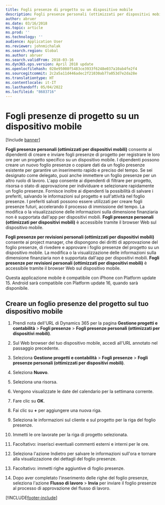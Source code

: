 ```yaml
---
title: Fogli presenze di progetto su un dispositivo mobile
description: Fogli presenze personali (ottimizzati per dispositivi mobili) consente ai dipendenti di creare e inviare fogli presenze di progetto per registrare le loro ore per un progetto specifico su un dispositivo mobile.
author: abruer
ms.date: 03/16/2018
ms.topic: article
ms.prod: ''
ms.technology: ''
audience: Application User
ms.reviewer: johnmichalak
ms.search.region: Global
ms.author: abruer
ms.search.validFrom: 2018-03-16
ms.dyn365.ops.version: April 2018 update
ms.openlocfilehash: 028e95008f5483ce3933f6248e037a10ab4fe2f4
ms.sourcegitcommit: 2c2a5a11d446adec2f21030ab77a053d7e2da28e
ms.translationtype: HT
ms.contentlocale: it-IT
ms.lasthandoff: 05/04/2022
ms.locfileid: "8683716"
---
```

# <a name="project-timesheets-on-a-mobile-device"></a>Fogli presenze di progetto su un dispositivo mobile

[!include [banner](../includes/banner.md)]

**Fogli presenze personali (ottimizzati per dispositivi mobili)** consente ai dipendenti di creare e inviare fogli presenze di progetto per registrare le loro ore per un progetto specifico su un dispositivo mobile. I dipendenti possono creare un nuovo foglio presenze o copiare dati da un foglio presenze esistente per garantire un inserimento rapido e preciso del tempo. Se sei designato come delegato, puoi anche immettere un foglio presenze per un altro ruolo di lavoro. L'app consente ai dipendenti di filtrare per progetto, risorsa o stato di approvazione per individuare e selezionare rapidamente un foglio presenze. Fornisce inoltre ai dipendenti la possibilità di salvare i preferiti, salvando le informazioni sul progetto e sull'attività nel foglio presenze. I preferiti salvati possono essere utilizzati per creare fogli presenze futuri, accelerando il processo di immissione del tempo. La modifica o la visualizzazione delle informazioni sulla dimensione finanziaria non è supportata dall'app per dispositivi mobili. **Fogli presenze personali (ottimizzati per dispositivi mobili)** è accessibile tramite il browser Web sul dispositivo mobile.

**Fogli presenze per revisioni personali (ottimizzati per dispositivi mobili)** consente ai project manager, che dispongono dei diritti di approvazione del foglio presenze, di rivedere e approvare i foglio presenze del progetto su un dispositivo mobile. La modifica o la visualizzazione delle informazioni sulla dimensione finanziaria non è supportata dall'app per dispositivi mobili. **Fogli presenze per revisioni personali (ottimizzati per dispositivi mobili)** è accessibile tramite il browser Web sul dispositivo mobile.

Questa applicazione mobile è compatibile con iPhone con Platform update 15.
Android sarà compatibile con Platform update 16, quando sarà disponibile.

## <a name="create-a-project-timesheet-on-your-mobile-device"></a>Creare un foglio presenze del progetto sul tuo dispositivo mobile

1.  Prendi nota dell'URL di Dynamics 365 per la pagina **Gestione progetti e contabilità** \> **Fogli presenze** \> **Fogli presenze personali (ottimizzati per dispositivi mobili)**.

2.  Sul Web browser del tuo dispositivo mobile, accedi all'URL annotato nel passaggio precedente.
 
3.  Seleziona **Gestione progetti e contabilità** \> **Fogli presenze** \> **Fogli presenze personali (ottimizzati per dispositivi mobili)**.

4.  Seleziona **Nuovo**.

5.  Seleziona una risorsa.

6.  Vengono visualizzate le date del calendario per la settimana corrente.

7.  Fare clic su **OK**.

8.  Fai clic su **+** per aggiungere una nuova riga.

9.  Seleziona le informazioni sul cliente e sul progetto per la riga del foglio presenze.

10. Immetti le ore lavorate per la riga di progetto selezionata.

11. Facoltativo: inserisci eventuali commenti esterni e interni per le ore.

12. Seleziona l'azione Indietro per salvare le informazioni sull'ora e tornare alla visualizzazione dei dettagli del foglio presenze.

13. Facoltativo: immetti righe aggiuntive di foglio presenze.

14. Dopo aver completato l'inserimento delle righe del foglio presenze, seleziona l'azione **Flusso di lavoro** \> **Invia** per inviare il foglio presenze al processo di approvazione del flusso di lavoro.


[!INCLUDE[footer-include](../includes/footer-banner.md)]